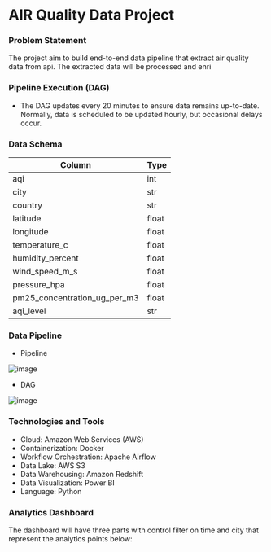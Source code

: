 # AIR Quality Data Project

### Problem Statement
The project aim to build end-to-end data pipeline that extract air quality data from api. The extracted data will be processed and enri

### Pipeline Execution (DAG)
- The DAG updates every 20 minutes to ensure data remains up-to-date. Normally, data is scheduled to be updated hourly, but occasional delays occur.

### Data Schema
| Column | Type | 
|--------|-------------|
| aqi | int |
| city | str |
| country | str |
| latitude | float |
| longitude | float |
| temperature_c | float |
| humidity_percent | float |
| wind_speed_m_s | float |
| pressure_hpa | float |
| pm25_concentration_ug_per_m3 | float |
| aqi_level | str |

### Data Pipeline

- Pipeline

![image](https://github.com/EarthSuppawoot/air-quality/assets/157554832/b7dd2662-9059-4798-95d7-75d083a85c66)

- DAG

![image](https://github.com/EarthSuppawoot/air-quality/assets/157554832/be27aada-c130-4e7f-942b-9417aac2ad2a)

### Technologies and Tools
- Cloud: Amazon Web Services (AWS)
- Containerization: Docker
- Workflow Orchestration: Apache Airflow
- Data Lake: AWS S3
- Data Warehousing: Amazon Redshift
- Data Visualization: Power BI
- Language: Python


### Analytics Dashboard
The dashboard will have three parts with control filter on time and city that represent the analytics points below:
